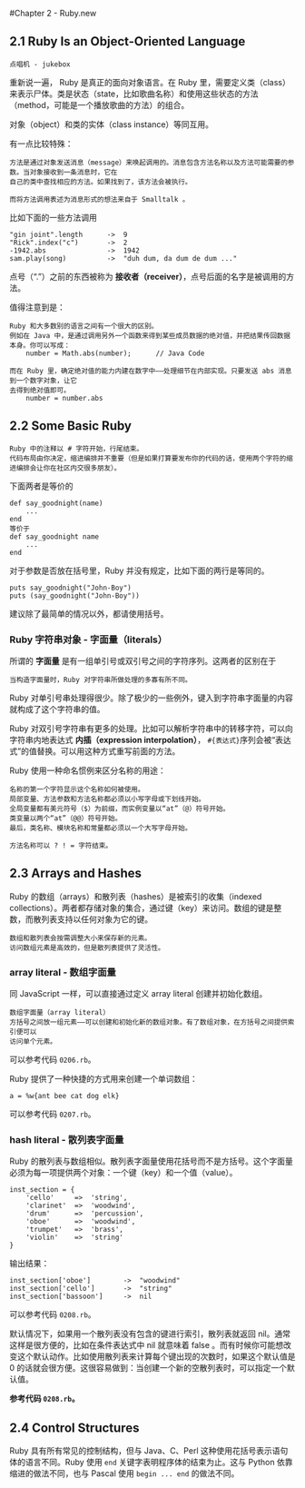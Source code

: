 #Chapter 2 - Ruby.new

## 2.1 Ruby Is an Object-Oriented Language

	点唱机 - jukebox

重新说一遍， Ruby 是真正的面向对象语言。在 Ruby 里，需要定义类（class）来表示尸体。类是状态（state，比如歌曲名称）和使用这些状态的方法（method，可能是一个播放歌曲的方法）的组合。

对象（object）和类的实体（class instance）等同互用。

有一点比较特殊：

	方法是通过对象发送消息（message）来唤起调用的。消息包含方法名称以及方法可能需要的参数。当对象接收到一条消息时，它在
	自己的类中查找相应的方法。如果找到了，该方法会被执行。

	而将方法调用表述为消息形式的想法来自于 Smalltalk 。

比如下面的一些方法调用

	"gin joint".length		->	9
	"Rick".index("c")		->	2
	-1942.abs				-> 	1942
	sam.play(song)			->	"duh dum, da dum de dum ..."

点号（“.”）之前的东西被称为 **接收者（receiver）**，点号后面的名字是被调用的方法。

值得注意到是：

	Ruby 和大多数别的语言之间有一个很大的区别。
	例如在 Java 中，是通过调用另外一个函数来得到某些成员数据的绝对值，并把结果传回数据本身。你可以写成：
		number = Math.abs(number);		// Java Code

	而在 Ruby 里，确定绝对值的能力内建在数字中——处理细节在内部实现。只要发送 abs 消息到一个数字对象，让它
	去得到绝对值即可。
		number = number.abs

## 2.2 Some Basic Ruby

	Ruby 中的注释以 # 字符开始，行尾结束。
	代码布局由你决定，缩进编排并不重要（但是如果打算要发布你的代码的话，使用两个字符的缩进编排会让你在社区内交很多朋友）。

下面两者是等价的

	def say_goodnight(name)
		...
	end
	等价于
	def say_goodnight name
		...
	end

对于参数是否放在括号里，Ruby 并没有规定，比如下面的两行是等同的。

	puts say_goodnight("John-Boy")
	puts (say_goodnight("John-Boy"))

建议除了最简单的情况以外，都请使用括号。

### Ruby 字符串对象 - 字面量（literals）
所谓的 **字面量** 是有一组单引号或双引号之间的字符序列。这两者的区别在于

	当构造字面量时，Ruby 对字符串所做处理的多寡有所不同。

Ruby 对单引号串处理得很少。除了极少的一些例外，键入到字符串字面量的内容就构成了这个字符串的值。

Ruby 对双引号字符串有更多的处理。比如可以解析字符串中的转移字符，可以向字符串内地表达式 **内插（expression interpolation）**， `#{表达式}`序列会被“表达式”的值替换。可以用这种方式重写前面的方法。

Ruby 使用一种命名惯例来区分名称的用途：

	名称的第一个字符显示这个名称如何被使用。
	局部变量、方法参数和方法名称都必须以小写字母或下划线开始。
	全局变量都有美元符号（$）为前缀，而实例变量以“at”（@）符号开始。
	类变量以两个“at”（@@）符号开始。
	最后，类名称、模块名称和常量都必须以一个大写字母开始。

	方法名称可以 ? ! = 字符结束。

## 2.3 Arrays and Hashes
Ruby 的数组（arrays）和散列表（hashes）是被索引的收集（indexed collections）。两者都存储对象的集合，通过键（key）来访问。数组的键是整数，而散列表支持以任何对象为它的键。

    数组和散列表会按需调整大小来保存新的元素。
    访问数组元素是高效的，但是散列表提供了灵活性。

### array literal - 数组字面量
同 JavaScript 一样，可以直接通过定义 array literal 创建并初始化数组。

    数组字面量（array literal）
    方括号之间放一组元素——可以创建和初始化新的数组对象。有了数组对象，在方括号之间提供索引便可以
    访问单个元素。

可以参考代码 `0206.rb`。

Ruby 提供了一种快捷的方式用来创建一个单词数组：

    a = %w{ant bee cat dog elk}

可以参考代码 `0207.rb`。

### hash literal - 散列表字面量
Ruby 的散列表与数组相似。散列表字面量使用花括号而不是方括号。这个字面量必须为每一项提供两个对象：一个键（key）和一个值（value）。

    inst_section = {
        'cello'     =>  'string',
        'clarinet'  =>  'woodwind',
        'drum'      =>  'percussion',
        'oboe'      =>  'woodwind',
        'trumpet'   =>  'brass',
        'violin'    =>  'string'
    }

输出结果：

    inst_section['oboe']        ->  "woodwind"
    inst_section['cello']       ->  "string"
    inst_section['bassoon']     ->  nil

可以参考代码 `0208.rb`。

默认情况下，如果用一个散列表没有包含的键进行索引，散列表就返回 nil。通常这样是很方便的，比如在条件表达式中 nil 就意味着 false 。而有时候你可能想改变这个默认动作。比如使用散列表来计算每个键出现的次数时，如果这个默认值是 0 的话就会很方便。这很容易做到：当创建一个新的空散列表时，可以指定一个默认值。

**参考代码 `0208.rb`。**

## 2.4 Control Structures
Ruby 具有所有常见的控制结构，但与 Java、C、Perl 这种使用花括号表示语句体的语言不同。Ruby 使用 `end` 关键字表明程序体的结束为止。这与 Python 依靠缩进的做法不同，也与 Pascal 使用 `begin ... end` 的做法不同。

